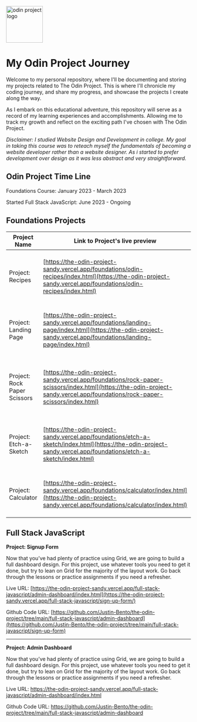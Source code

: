 <img alt="odin project logo" src="https://www.skillfinder.com.au/media/wysiwyg/the-odin-project-logo-skill-finder-partners-page.png" width="auto" height='100px' style="object-fit: fill;" />

<h1>My Odin Project Journey</h1>

<p>Welcome to my personal repository, where I'll be documenting and storing my projects related to The Odin Project. This is where I'll chronicle my coding journey, and share my progress, and showcase the projects I create along the way. </p>
<p>As I embark on this educational adventure, this repository will serve as a record of my learning experiences and accomplishments. Allowing me to track my growth and reflect on the exciting path I've chosen with The Odin Project.</p>

<em> Disclaimer: I studied Website Design and Development in college. My goal in taking this course was to reteach myself the fundamentals of becoming a website developer rather than a website designer. As i started to prefer development over design as it was less abstract and very straightforward.</em>

<h2>Odin Project Time Line</h2>
<p>Foundations Course: January 2023 - March 2023</p>
<p>Started Full Stack JavaScript: June 2023 - Ongoing</p>


## Foundations Projects

| Project Name                  | Link to Project's live preview                                                                                                                                                 | Project' Code preview    |
| ------------------------------| ------------------------------------------------------------------------------------------------------------------------------------------------------------------------------ | ------------------------ |
| Project: Recipes              | [https://the-odin-project-sandy.vercel.app/foundations/odin-recipes/index.html](https://the-odin-project-sandy.vercel.app/foundations/odin-recipes/index.html)                 | [https://github.com/Justin-Bento/the-odin-project/tree/main/foundations/odin-recipes](https://github.com/Justin-Bento/the-odin-project/tree/main/foundations/odin-recipes)                     |
| Project: Landing Page         | [https://the-odin-project-sandy.vercel.app/foundations/landing-page/index.html](https://the-odin-project-sandy.vercel.app/foundations/landing-page/index.html)                 | [https://github.com/Justin-Bento/the-odin-project/tree/main/foundations/landing-page](https://github.com/Justin-Bento/the-odin-project/tree/main/foundations/landing-page)                     |
| Project: Rock Paper Scissors  | [https://the-odin-project-sandy.vercel.app/foundations/rock-paper-scissors/index.html](https://the-odin-project-sandy.vercel.app/foundations/rock-paper-scissors/index.html)   | [https://github.com/Justin-Bento/the-odin-project/tree/main/foundations/rock-paper-scissors](https://github.com/Justin-Bento/the-odin-project/tree/main/foundations/rock-paper-scissors)                     |
| Project: Etch-a-Sketch        | [https://the-odin-project-sandy.vercel.app/foundations/etch-a-sketch/index.html](https://the-odin-project-sandy.vercel.app/foundations/etch-a-sketch/index.html)               | [https://github.com/Justin-Bento/the-odin-project/tree/main/foundations/etch-a-sketch](https://github.com/Justin-Bento/the-odin-project/tree/main/foundations/etch-a-sketch)                     |
| Project: Calculator           | [https://the-odin-project-sandy.vercel.app/foundations/calculator/index.html](https://the-odin-project-sandy.vercel.app/foundations/calculator/index.html)                     | [https://github.com/Justin-Bento/the-odin-project/tree/main/foundations/calculator](https://github.com/Justin-Bento/the-odin-project/tree/main/foundations/calculator)                     |



## Full Stack JavaScript

**Project: Signup Form**

Now that you’ve had plenty of practice using Grid, we are going to build a full dashboard design. For this project, use whatever tools you need to get it done, but try to lean on Grid for the majority of the layout work. Go back through the lessons or practice assignments if you need a refresher.

Live URL: [https://the-odin-project-sandy.vercel.app/full-stack-javascript/admin-dashboard/index.html](https://the-odin-project-sandy.vercel.app/full-stack-javascript/sign-up-form/)

Github Code URL: [https://github.com/Justin-Bento/the-odin-project/tree/main/full-stack-javascript/admin-dashboard](https://github.com/Justin-Bento/the-odin-project/tree/main/full-stack-javascript/sign-up-form) 

---

**Project: Admin Dashboard**

Now that you’ve had plenty of practice using Grid, we are going to build a full dashboard design. For this project, use whatever tools you need to get it done, but try to lean on Grid for the majority of the layout work. Go back through the lessons or practice assignments if you need a refresher.

Live URL: https://the-odin-project-sandy.vercel.app/full-stack-javascript/admin-dashboard/index.html

Github Code URL: https://github.com/Justin-Bento/the-odin-project/tree/main/full-stack-javascript/admin-dashboard 

